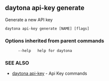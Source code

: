 ## daytona api-key generate

Generate a new API key

```
daytona api-key generate [NAME] [flags]
```

### Options inherited from parent commands

```
      --help   help for daytona
```

### SEE ALSO

* [daytona api-key](daytona_api-key.md)	 - Api Key commands

